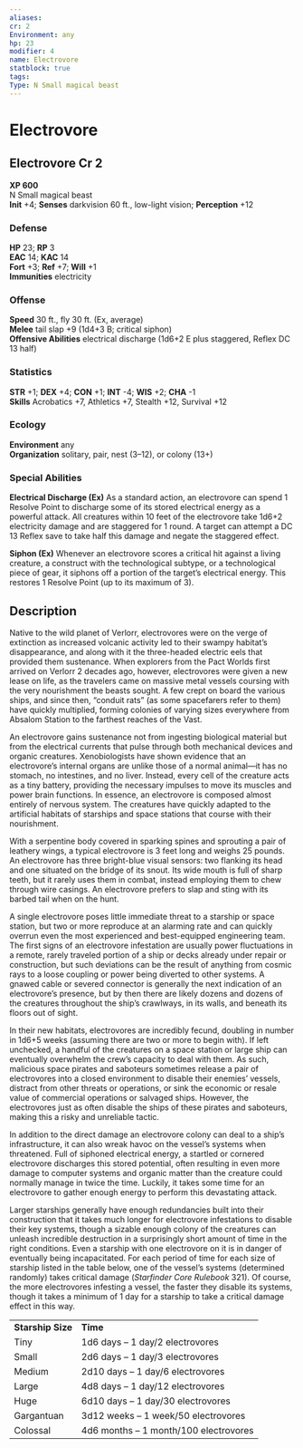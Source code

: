 ```yaml
---
aliases: 
cr: 2
Environment: any
hp: 23
modifier: 4
name: Electrovore
statblock: true
tags: 
Type: N Small magical beast  
---
```


# Electrovore

## Electrovore Cr 2

**XP 600**  
N Small magical beast  
**Init** +4; **Senses** darkvision 60 ft., low-light vision; **Perception** +12  

### Defense

**HP** 23; **RP** 3  
**EAC** 14; **KAC** 14  
**Fort** +3; **Ref** +7; **Will** +1  
**Immunities** electricity  

### Offense

**Speed** 30 ft., fly 30 ft. (Ex, average)  
**Melee** tail slap +9 (1d4+3 B; critical siphon)  
**Offensive Abilities** electrical discharge (1d6+2 E plus staggered, Reflex DC 13 half)

### Statistics

**STR** +1; **DEX** +4; **CON** +1; **INT** -4; **WIS** +2; **CHA** -1  
**Skills** Acrobatics +7, Athletics +7, Stealth +12, Survival +12

### Ecology

**Environment** any  
**Organization** solitary, pair, nest (3–12), or colony (13+)

### Special Abilities

**Electrical Discharge (Ex)** As a standard action, an electrovore can spend 1 Resolve Point to discharge some of its stored electrical energy as a powerful attack. All creatures within 10 feet of the electrovore take 1d6+2 electricity damage and are staggered for 1 round. A target can attempt a DC 13 Reflex save to take half this damage and negate the staggered effect.

**Siphon (Ex)** Whenever an electrovore scores a critical hit against a living creature, a construct with the technological subtype, or a technological piece of gear, it siphons off a portion of the target’s electrical energy. This restores 1 Resolve Point (up to its maximum of 3).

## Description

Native to the wild planet of Verlorr, electrovores were on the verge of extinction as increased volcanic activity led to their swampy habitat’s disappearance, and along with it the three-headed electric eels that provided them sustenance. When explorers from the Pact Worlds first arrived on Verlorr 2 decades ago, however, electrovores were given a new lease on life, as the travelers came on massive metal vessels coursing with the very nourishment the beasts sought. A few crept on board the various ships, and since then, “conduit rats” (as some spacefarers refer to them) have quickly multiplied, forming colonies of varying sizes everywhere from Absalom Station to the farthest reaches of the Vast.

An electrovore gains sustenance not from ingesting biological material but from the electrical currents that pulse through both mechanical devices and organic creatures. Xenobiologists have shown evidence that an electrovore’s internal organs are unlike those of a normal animal—it has no stomach, no intestines, and no liver. Instead, every cell of the creature acts as a tiny battery, providing the necessary impulses to move its muscles and power brain functions. In essence, an electrovore is composed almost entirely of nervous system. The creatures have quickly adapted to the artificial habitats of starships and space stations that course with their nourishment.

With a serpentine body covered in sparking spines and sprouting a pair of leathery wings, a typical electrovore is 3 feet long and weighs 25 pounds. An electrovore has three bright-blue visual sensors: two flanking its head and one situated on the bridge of its snout. Its wide mouth is full of sharp teeth, but it rarely uses them in combat, instead employing them to chew through wire casings. An electrovore prefers to slap and sting with its barbed tail when on the hunt.

A single electrovore poses little immediate threat to a starship or space station, but two or more reproduce at an alarming rate and can quickly overrun even the most experienced and best-equipped engineering team. The first signs of an electrovore infestation are usually power fluctuations in a remote, rarely traveled portion of a ship or decks already under repair or construction, but such deviations can be the result of anything from cosmic rays to a loose coupling or power being diverted to other systems. A gnawed cable or severed connector is generally the next indication of an electrovore’s presence, but by then there are likely dozens and dozens of the creatures throughout the ship’s crawlways, in its walls, and beneath its floors out of sight.

In their new habitats, electrovores are incredibly fecund, doubling in number in 1d6+5 weeks (assuming there are two or more to begin with). If left unchecked, a handful of the creatures on a space station or large ship can eventually overwhelm the crew’s capacity to deal with them. As such, malicious space pirates and saboteurs sometimes release a pair of electrovores into a closed environment to disable their enemies’ vessels, distract from other threats or operations, or sink the economic or resale value of commercial operations or salvaged ships. However, the electrovores just as often disable the ships of these pirates and saboteurs, making this a risky and unreliable tactic.

In addition to the direct damage an electrovore colony can deal to a ship’s infrastructure, it can also wreak havoc on the vessel’s systems when threatened. Full of siphoned electrical energy, a startled or cornered electrovore discharges this stored potential, often resulting in even more damage to computer systems and organic matter than the creature could normally manage in twice the time. Luckily, it takes some time for an electrovore to gather enough energy to perform this devastating attack.

Larger starships generally have enough redundancies built into their construction that it takes much longer for electrovore infestations to disable their key systems, though a sizable enough colony of the creatures can unleash incredible destruction in a surprisingly short amount of time in the right conditions. Even a starship with one electrovore on it is in danger of eventually being incapacitated. For each period of time for each size of starship listed in the table below, one of the vessel’s systems (determined randomly) takes critical damage (_Starfinder Core Rulebook_ 321). Of course, the more electrovores infesting a vessel, the faster they disable its systems, though it takes a minimum of 1 day for a starship to take a critical damage effect in this way.

<table><tbody><tr><td><b>Starship Size</b></td><td><b>Time</b></td></tr><tr><td>Tiny</td><td>1d6 days – 1 day/2 electrovores</td></tr><tr><td>Small</td><td>2d6 days – 1 day/3 electrovores</td></tr><tr><td>Medium</td><td>2d10 days – 1 day/6 electrovores</td></tr><tr><td>Large</td><td>4d8 days – 1 day/12 electrovores</td></tr><tr><td>Huge</td><td>6d10 days – 1 day/30 electrovores</td></tr><tr><td>Gargantuan</td><td>3d12 weeks – 1 week/50 electrovores</td></tr><tr><td>Colossal</td><td>4d6 months – 1 month/100 electrovores</td></tr></tbody></table>
